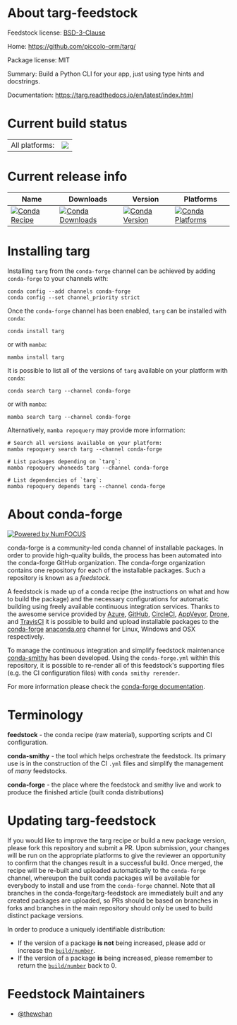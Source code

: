 About targ-feedstock
====================

Feedstock license: [BSD-3-Clause](https://github.com/conda-forge/targ-feedstock/blob/main/LICENSE.txt)

Home: https://github.com/piccolo-orm/targ/

Package license: MIT

Summary: Build a Python CLI for your app, just using type hints and docstrings.

Documentation: https://targ.readthedocs.io/en/latest/index.html

Current build status
====================


<table><tr><td>All platforms:</td>
    <td>
      <a href="https://dev.azure.com/conda-forge/feedstock-builds/_build/latest?definitionId=21990&branchName=main">
        <img src="https://dev.azure.com/conda-forge/feedstock-builds/_apis/build/status/targ-feedstock?branchName=main">
      </a>
    </td>
  </tr>
</table>

Current release info
====================

| Name | Downloads | Version | Platforms |
| --- | --- | --- | --- |
| [![Conda Recipe](https://img.shields.io/badge/recipe-targ-green.svg)](https://anaconda.org/conda-forge/targ) | [![Conda Downloads](https://img.shields.io/conda/dn/conda-forge/targ.svg)](https://anaconda.org/conda-forge/targ) | [![Conda Version](https://img.shields.io/conda/vn/conda-forge/targ.svg)](https://anaconda.org/conda-forge/targ) | [![Conda Platforms](https://img.shields.io/conda/pn/conda-forge/targ.svg)](https://anaconda.org/conda-forge/targ) |

Installing targ
===============

Installing `targ` from the `conda-forge` channel can be achieved by adding `conda-forge` to your channels with:

```
conda config --add channels conda-forge
conda config --set channel_priority strict
```

Once the `conda-forge` channel has been enabled, `targ` can be installed with `conda`:

```
conda install targ
```

or with `mamba`:

```
mamba install targ
```

It is possible to list all of the versions of `targ` available on your platform with `conda`:

```
conda search targ --channel conda-forge
```

or with `mamba`:

```
mamba search targ --channel conda-forge
```

Alternatively, `mamba repoquery` may provide more information:

```
# Search all versions available on your platform:
mamba repoquery search targ --channel conda-forge

# List packages depending on `targ`:
mamba repoquery whoneeds targ --channel conda-forge

# List dependencies of `targ`:
mamba repoquery depends targ --channel conda-forge
```


About conda-forge
=================

[![Powered by
NumFOCUS](https://img.shields.io/badge/powered%20by-NumFOCUS-orange.svg?style=flat&colorA=E1523D&colorB=007D8A)](https://numfocus.org)

conda-forge is a community-led conda channel of installable packages.
In order to provide high-quality builds, the process has been automated into the
conda-forge GitHub organization. The conda-forge organization contains one repository
for each of the installable packages. Such a repository is known as a *feedstock*.

A feedstock is made up of a conda recipe (the instructions on what and how to build
the package) and the necessary configurations for automatic building using freely
available continuous integration services. Thanks to the awesome service provided by
[Azure](https://azure.microsoft.com/en-us/services/devops/), [GitHub](https://github.com/),
[CircleCI](https://circleci.com/), [AppVeyor](https://www.appveyor.com/),
[Drone](https://cloud.drone.io/welcome), and [TravisCI](https://travis-ci.com/)
it is possible to build and upload installable packages to the
[conda-forge](https://anaconda.org/conda-forge) [anaconda.org](https://anaconda.org/)
channel for Linux, Windows and OSX respectively.

To manage the continuous integration and simplify feedstock maintenance
[conda-smithy](https://github.com/conda-forge/conda-smithy) has been developed.
Using the ``conda-forge.yml`` within this repository, it is possible to re-render all of
this feedstock's supporting files (e.g. the CI configuration files) with ``conda smithy rerender``.

For more information please check the [conda-forge documentation](https://conda-forge.org/docs/).

Terminology
===========

**feedstock** - the conda recipe (raw material), supporting scripts and CI configuration.

**conda-smithy** - the tool which helps orchestrate the feedstock.
                   Its primary use is in the construction of the CI ``.yml`` files
                   and simplify the management of *many* feedstocks.

**conda-forge** - the place where the feedstock and smithy live and work to
                  produce the finished article (built conda distributions)


Updating targ-feedstock
=======================

If you would like to improve the targ recipe or build a new
package version, please fork this repository and submit a PR. Upon submission,
your changes will be run on the appropriate platforms to give the reviewer an
opportunity to confirm that the changes result in a successful build. Once
merged, the recipe will be re-built and uploaded automatically to the
`conda-forge` channel, whereupon the built conda packages will be available for
everybody to install and use from the `conda-forge` channel.
Note that all branches in the conda-forge/targ-feedstock are
immediately built and any created packages are uploaded, so PRs should be based
on branches in forks and branches in the main repository should only be used to
build distinct package versions.

In order to produce a uniquely identifiable distribution:
 * If the version of a package **is not** being increased, please add or increase
   the [``build/number``](https://docs.conda.io/projects/conda-build/en/latest/resources/define-metadata.html#build-number-and-string).
 * If the version of a package **is** being increased, please remember to return
   the [``build/number``](https://docs.conda.io/projects/conda-build/en/latest/resources/define-metadata.html#build-number-and-string)
   back to 0.

Feedstock Maintainers
=====================

* [@thewchan](https://github.com/thewchan/)

